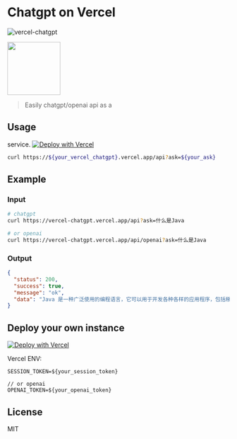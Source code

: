 # Chatgpt on Vercel

![vercel-chatgpt](https://vercelbadge.vercel.app/api/hocgin/vercel-chatgpt)

<img src="http://cdn.hocgin.top/icons/vercel-chatgpt.qrcode.jpg" width="120"/>

> Easily chatgpt/openai api as a

## Usage

service. [![Deploy with Vercel](https://vercel.com/button)](https://vercel.com/new/clone?repository-url=https://github.com/hocgin/vercel-chatgpt)

```bash
curl https://${your_vercel_chatgpt}.vercel.app/api?ask=${your_ask}
```

## Example

### Input

```bash
# chatgpt
curl https://vercel-chatgpt.vercel.app/api?ask=什么是Java

# or openai
curl https://vercel-chatgpt.vercel.app/api/openai?ask=什么是Java

```

### Output

```json
{
  "status": 200,
  "success": true,
  "message": "ok",
  "data": "Java 是一种广泛使用的编程语言，它可以用于开发各种各样的应用程序，包括移动应用、企业级应用和 Web 应用程序。Java 是一种面向对象的语言，它拥有丰富的类库和工具，可以帮助开发人员更快速地开发应用程序。Java 是跨平台的，这意味着可以在多种操作系统上运行，包括 Windows、macOS 和 Linux 等。Java 程序通常使用一个独立的 Java 虚拟机来执行，这样就可以保证程序在不同平台上的一致性"
}
```

## Deploy your own instance

[![Deploy with Vercel](https://vercel.com/button)](https://vercel.com/new/clone?repository-url=https://github.com/hocgin/vercel-chatgpt)

Vercel ENV:

```env
SESSION_TOKEN=${your_session_token}

// or openai
OPENAI_TOKEN=${your_openai_token}
```

## License

MIT 